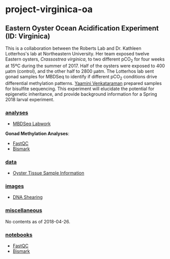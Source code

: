 # project-virginica-oa

## Eastern Oyster Ocean Acidification Experiment (ID: Virginica)

This is a collaboration between the Roberts Lab and Dr. Kathleen Lotterhos's lab at Northeastern University. Her team exposed twelve Eastern oysters, *Crassostrea virginica*, to two different pCO<sub>2</sub> for four weeks at 15ºC during the summer of 2017. Half of the oysters were exposed to 400 µatm (control), and the other half to 2800 µatm. The Lotterhos lab sent gonad samples for MBDSeq to identify if different pCO<sub>2</sub> conditions drive differential methylation patterns. [Yaamini Venkataraman](yaaminiv.github.io) prepared samples for bisulfite sequencing. This experiment will elucidate the potential for epigenetic inheritance, and provide background information for a Spring 2018 larval experiment.

### [analyses](https://github.com/RobertsLab/project-virginica-oa/tree/master/analyses)

- [MBDSeq Labwork](https://github.com/RobertsLab/project-virginica-oa/tree/master/analyses/2018-01-23-MBDSeq-Labwork)

**Gonad Methylation Analyses**:

  - [FastQC](https://github.com/RobertsLab/project-virginica-oa/tree/master/analyses/2018-04-26-Gonad-Methylation-FastQC)
  - [Bismark](https://github.com/RobertsLab/project-virginica-oa/tree/master/analyses/2018-04-27-Bismark)

### [data](https://github.com/RobertsLab/project-virginica-oa/tree/master/data)

- [Oyster Tissue Sample Information](https://github.com/RobertsLab/project-virginica-oa/blob/master/data/OysterTissueInfoSheet_GonadTestRoberts_20171002.xlsx)

### [images](https://github.com/RobertsLab/project-virginica-oa/tree/master/images)

- [DNA Shearing](https://github.com/RobertsLab/project-virginica-oa/tree/master/images/2018-01-18-DNA-Shearing)

### [miscellaneous](https://github.com/RobertsLab/project-virginica-oa/tree/master/miscellaneous)

No contents as of 2018-04-26.

### [notebooks](https://github.com/RobertsLab/project-virginica-oa/tree/master/notebooks)

- [FastQC](https://github.com/RobertsLab/project-virginica-oa/blob/master/notebooks/2018-04-26-Gonad-Methylation-FastQC.ipynb)
- [Bismark](https://github.com/RobertsLab/project-virginica-oa/blob/master/notebooks/2018-04-27-Gonad-Methylation-Bismark.ipynb)
